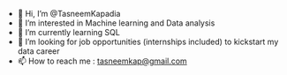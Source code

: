 - 👋 Hi, I’m @TasneemKapadia
- 👀 I’m interested in Machine learning and Data analysis 
- 🌱 I’m currently learning SQL
- 💞️ I’m looking for job opportunities (internships included) to kickstart my data career
- 📫 How to reach me : tasneemkap@gmail.com

<!---
TasneemKapadia/TasneemKapadia is a ✨ special ✨ repository because its `README.md` (this file) appears on your GitHub profile.
You can click the Preview link to take a look at your changes.
--->
